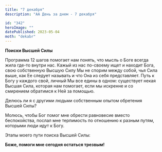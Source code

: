 ```yaml
---
title: "7 декабря"
description: "АА День за днем - 7 декабря"

id: "342"
heroImage: ""
datePublished: 2023-05-04
moth: "dekabr"
---
```


**Поиски Высшей Силы**

Программа 12 шагов помогает нам понять, что мысль о Боге всегда жила где-то
внутри нас. Кажый из нас по-своему ищет и находит Бога, свою собственную
Высшую Силу Мы не спорим между собой, чья Сила выше, как Ее следует называть и
что Она из себя представляет. Путь к Богу у каждого свой, личный Мы все едины
в одном: существует некая Высшая Сила, которая нам помогает, если мы искренне
и со смирением обратимся к Ней за помощью.

Делюсь ли я с другими людьми собственным опытом обретения Высшей Силы?

Молюсь, чтобы Бог помог мне обрести равновесие вместо беспокойства, послал мне
терпимость по oтношению к разным путям, которыми люди идут к Богу.

Этапы моего пути поиска Высшей Силы:

**Боже, помоги мне сегодня остаться трезвым!**
